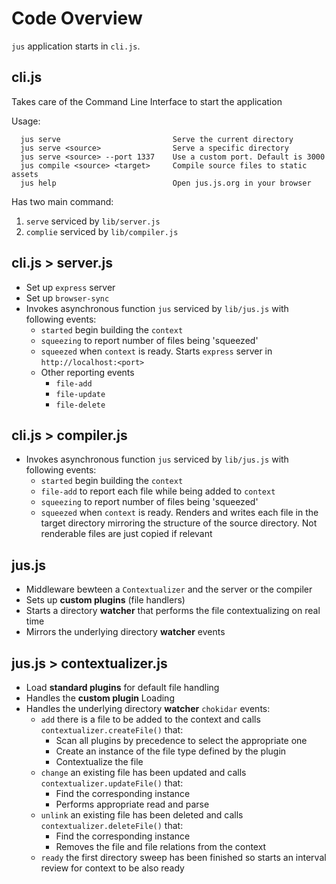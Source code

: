 # Code Overview
`jus` application starts in `cli.js`.
## cli.js
Takes care of the Command Line Interface to start the application

Usage:
```
  jus serve                         Serve the current directory
  jus serve <source>                Serve a specific directory
  jus serve <source> --port 1337    Use a custom port. Default is 3000
  jus compile <source> <target>     Compile source files to static assets
  jus help                          Open jus.js.org in your browser
```
Has two main command:
1. `serve` serviced by `lib/server.js`
2. `complie` serviced by `lib/compiler.js`

## cli.js > server.js
- Set up `express` server
- Set up `browser-sync`
- Invokes asynchronous function `jus` serviced by `lib/jus.js` with following events:
    - `started` begin building the `context`
    - `squeezing` to report number of files being 'squeezed'
    - `squeezed` when `context` is ready. Starts `express` server in `http://localhost:<port>`
    - Other reporting events
      - `file-add`
      - `file-update`
      - `file-delete`

## cli.js > compiler.js
- Invokes asynchronous function `jus` serviced by `lib/jus.js` with following events:
    - `started` begin building the `context`
    - `file-add` to report each file while being added to `context`
    - `squeezing` to report number of files being 'squeezed'
    - `squeezed` when `context` is ready. Renders and writes each file in the target directory mirroring the structure of the source directory. Not renderable files are just copied if relevant

## jus.js
- Middleware bewteen a `Contextualizer` and the server or the compiler
- Sets up **custom plugins** (file handlers)
- Starts a directory **watcher** that performs the file contextualizing on real time
- Mirrors the underlying directory **watcher** events

## jus.js > contextualizer.js
- Load **standard plugins** for default file handling
- Handles the **custom plugin** Loading
- Handles the underlying directory **watcher** `chokidar` events:
    - `add` there is a file to be added to the context and calls `contextualizer.createFile()` that:
        - Scan all plugins by precedence to select the appropriate one
        - Create an instance of the file type defined by the plugin
        - Contextualize the file
    - `change` an existing file has been updated and calls `contextualizer.updateFile()` that:
        - Find the corresponding instance
        - Performs appropriate read and parse
    - `unlink` an existing file has been deleted and calls `contextualizer.deleteFile()` that:
        - Find the corresponding instance
        - Removes the file and file relations from the context
    - `ready` the first directory sweep has been finished so starts an interval review for context to be also ready
